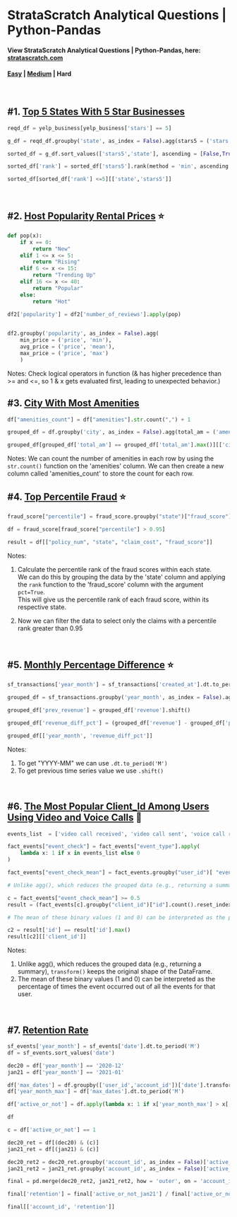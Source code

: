 # StrataScratch Analytical Questions | Python-Pandas

#### View StrataScratch Analytical Questions | Python-Pandas, here: [stratascratch.com](https://platform.stratascratch.com/coding?code_type=2&is_freemium=1&order_field=difficulty)

#### [Easy](https://github.com/s1dewalker/StrataScratch-Python-Pandas) | [Medium](https://github.com/s1dewalker/StrataScratch-Python-Pandas-2) | Hard
<br/>

## #1. [Top 5 States With 5 Star Businesses](https://platform.stratascratch.com/coding/10046-top-5-states-with-5-star-businesses?code_type=2)

```python
reqd_df = yelp_business[yelp_business['stars'] == 5]

g_df = reqd_df.groupby('state', as_index = False).agg(stars5 = ('stars','size'))

sorted_df = g_df.sort_values(['stars5','state'], ascending = [False,True])

sorted_df['rank'] = sorted_df['stars5'].rank(method = 'min', ascending = False)

sorted_df[sorted_df['rank'] <=5][['state','stars5']]
```
<br/>

## #2. [Host Popularity Rental Prices](https://platform.stratascratch.com/coding/9632-host-popularity-rental-prices?code_type=2) ⭐

```python
def pop(x):
    if x == 0:
        return "New"
    elif 1 <= x <= 5:
        return "Rising"
    elif 6 <= x <= 15:
        return "Trending Up"
    elif 16 <= x <= 40:
        return "Popular"
    else:
        return "Hot"
        
df2['popularity'] = df2['number_of_reviews'].apply(pop)


df2.groupby('popularity', as_index = False).agg(
    min_price = ('price', 'min'),
    avg_price = ('price', 'mean'),
    max_price = ('price', 'max')
    )
```
Notes: Check logical operators in function (& has higher precedence than >= and <=, so 1 & x gets evaluated first, leading to unexpected behavior.)
<br/>


## #3. [City With Most Amenities](https://platform.stratascratch.com/coding/9633-city-with-most-amenities?code_type=2)

```python
df["amenities_count"] = df["amenities"].str.count(",") + 1

grouped_df = df.groupby('city', as_index = False).agg(total_am = ('amenities_count', 'sum'))

grouped_df[grouped_df['total_am'] == grouped_df['total_am'].max()][['city']]
```
Notes: We can count the number of amenities in each row by using the `str.count()` function on the 'amenities' column. We can then create a new column called 'amenities_count' to store the count for each row.
<br/>

## #4. [Top Percentile Fraud](https://platform.stratascratch.com/coding/10303-top-percentile-fraud?code_type=2) ⭐

```python
fraud_score["percentile"] = fraud_score.groupby("state")["fraud_score"].rank(pct=True)

df = fraud_score[fraud_score["percentile"] > 0.95]

result = df[["policy_num", "state", "claim_cost", "fraud_score"]]
```
Notes: <br/>
1. Calculate the percentile rank of the fraud scores within each state. <br/>
We can do this by grouping the data by the 'state' column and applying the `rank` function to the 'fraud_score' column with the argument `pct=True`. <br/>
This will give us the percentile rank of each fraud score, within its respective state. <br/>

2. Now we can filter the data to select only the claims with a percentile rank greater than 0.95
<br/>

## #5. [Monthly Percentage Difference](https://platform.stratascratch.com/coding/10319-monthly-percentage-difference?code_type=2) ⭐

```python
sf_transactions['year_month'] = sf_transactions['created_at'].dt.to_period('M')

grouped_df = sf_transactions.groupby('year_month', as_index = False).agg(revenue = ('value', 'sum'))

grouped_df['prev_revenue'] = grouped_df['revenue'].shift()

grouped_df['revenue_diff_pct'] = (grouped_df['revenue'] - grouped_df['prev_revenue'])*100 / grouped_df['prev_revenue']

grouped_df[['year_month', 'revenue_diff_pct']]
```
Notes: 
1. To get "YYYY-MM" we can use `.dt.to_period('M')`
2. To get previous time series value we use `.shift()`
<br/>

## #6. [The Most Popular Client_Id Among Users Using Video and Voice Calls](https://platform.stratascratch.com/coding/2029-the-most-popular-client_id-among-users-using-video-and-voice-calls?code_type=2) 🎁

```python
events_list  = ['video call received', 'video call sent', 'voice call received', 'voice call sent']

fact_events["event_check"] = fact_events["event_type"].apply(
    lambda x: 1 if x in events_list else 0
)

fact_events["event_check_mean"] = fact_events.groupby("user_id")[ "event_check"].transform("mean")

# Unlike agg(), which reduces the grouped data (e.g., returning a summary), transform() keeps the original shape of the DataFrame.

c = fact_events["event_check_mean"] >= 0.5
result = (fact_events[c].groupby("client_id")["id"].count().reset_index())

# The mean of these binary values (1 and 0) can be interpreted as the percentage of times the event occurred out of all the events for that user.

c2 = result['id'] == result['id'].max()
result[c2][['client_id']]
```
Notes: 
1. Unlike agg(), which reduces the grouped data (e.g., returning a summary), `transform()` keeps the original shape of the DataFrame.
2. The mean of these binary values (1 and 0) can be interpreted as the percentage of times the event occurred out of all the events for that user.
<br/>

## #7. [Retention Rate](https://platform.stratascratch.com/coding/2029-the-most-popular-client_id-among-users-using-video-and-voice-calls?code_type=2)

```python
sf_events['year_month'] = sf_events['date'].dt.to_period('M')
df = sf_events.sort_values('date')

dec20 = df['year_month'] == '2020-12'
jan21 = df['year_month'] == '2021-01'

df['max_dates'] = df.groupby(['user_id','account_id'])['date'].transform('max')
df['year_month_max'] = df['max_dates'].dt.to_period('M')

df['active_or_not'] = df.apply(lambda x: 1 if x['year_month_max'] > x['year_month'] else 0, axis=1)

df

c = df['active_or_not'] == 1

dec20_ret = df[(dec20) & (c)]
jan21_ret = df[(jan21) & (c)]

dec20_ret2 = dec20_ret.groupby('account_id', as_index = False)['active_or_not'].nunique()
jan21_ret2 = jan21_ret.groupby('account_id', as_index = False)['active_or_not'].nunique()

final = pd.merge(dec20_ret2, jan21_ret2, how = 'outer', on = 'account_id', suffixes = ('_dec20',"_jan21")).fillna(0)

final['retention'] = final['active_or_not_jan21'] / final['active_or_not_dec20']

final[['account_id', 'retention']]
```

<br/>

